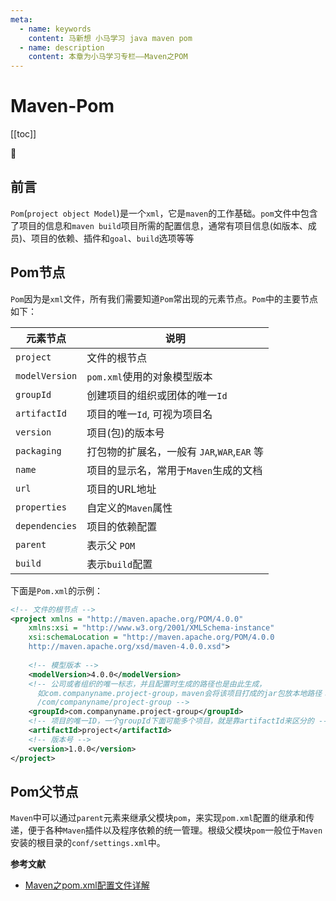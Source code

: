 ```yaml
---
meta:
  - name: keywords
    content: 马新想 小马学习 java maven pom
  - name: description
    content: 本章为小马学习专栏——Maven之POM
---
```


# Maven-Pom

[[toc]]

:horse: 


## 前言

`Pom`(`project object Model`)是一个`xml`，它是`maven`的工作基础。`pom`文件中包含了项目的信息和`maven build`项目所需的配置信息，通常有项目信息(如版本、成员)、项目的依赖、插件和`goal`、`build`选项等等


## Pom节点

`Pom`因为是`xml`文件，所有我们需要知道`Pom`常出现的元素节点。`Pom`中的主要节点如下：

|元素节点|说明|
|---|---|
|`project`|文件的根节点|
|`modelVersion`|`pom.xml`使用的对象模型版本|
|`groupId`|创建项目的组织或团体的唯一`Id`|
|`artifactId`|项目的唯一`Id`, 可视为项目名|
|`version`|项目(包)的版本号|
|`packaging`|打包物的扩展名，一般有 `JAR`,`WAR`,`EAR` 等|
|`name`|项目的显示名，常用于`Maven`生成的文档|
|`url`|项目的URL地址|
|`properties`|自定义的`Maven`属性|
|`dependencies`|项目的依赖配置|
|`parent`|表示父 `POM`|
|`build`|表示`build`配置|


下面是`Pom.xml`的示例：

```xml
<!-- 文件的根节点 -->
<project xmlns = "http://maven.apache.org/POM/4.0.0"
    xmlns:xsi = "http://www.w3.org/2001/XMLSchema-instance"
    xsi:schemaLocation = "http://maven.apache.org/POM/4.0.0
    http://maven.apache.org/xsd/maven-4.0.0.xsd">
 
    <!-- 模型版本 -->
    <modelVersion>4.0.0</modelVersion>
    <!-- 公司或者组织的唯一标志，并且配置时生成的路径也是由此生成， 
      如com.companyname.project-group，maven会将该项目打成的jar包放本地路径：
      /com/companyname/project-group -->
    <groupId>com.companyname.project-group</groupId>
    <!-- 项目的唯一ID，一个groupId下面可能多个项目，就是靠artifactId来区分的 -->
    <artifactId>project</artifactId>
    <!-- 版本号 -->
    <version>1.0.0</version>
</project>
```

## Pom父节点

`Maven`中可以通过`parent`元素来继承父模块`pom`，来实现`pom.xml`配置的继承和传递，便于各种`Maven`插件以及程序依赖的统一管理。根级父模块`pom`一般位于`Maven`安装的根目录的`conf/settings.xml`中。



<!-- ## Pom所有配置 -->



**参考文献**

- [Maven之pom.xml配置文件详解](https://www.cnblogs.com/zhoudaxing/p/11338183.html)
